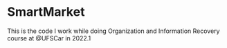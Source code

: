 # SmartMarket
This is the code I work while doing Organization and Information Recovery course at @UFSCar in 2022.1
